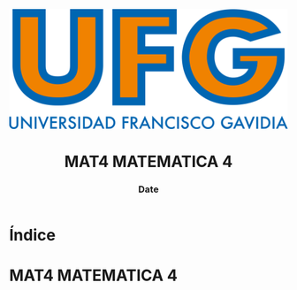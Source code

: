 <!-- title: MAT4 MATEMATICA 4 -->

<link rel="stylesheet" href="../../static/style.css">

<script defer src="../../static/script.js"></script>

<header>

<img src="../../static/logo.png">

# MAT4 MATEMATICA 4 <!-- omit in toc -->

### Date <!-- omit in toc -->

</header>

<toc>

# Índice <!-- omit in toc -->

</toc>

# MAT4 MATEMATICA 4

